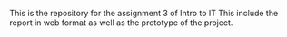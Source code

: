 This is the repository for the assignment 3 of Intro to IT 
This include the report in web format as well as the prototype of the project.
